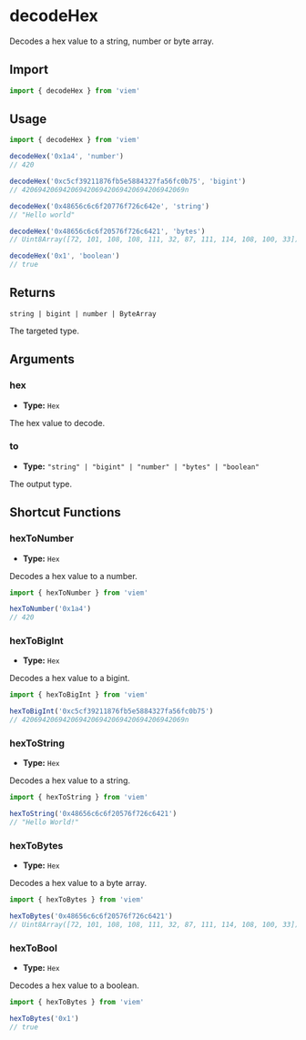 # decodeHex

Decodes a hex value to a string, number or byte array.

## Import

```ts
import { decodeHex } from 'viem'
```

## Usage

```ts
import { decodeHex } from 'viem'

decodeHex('0x1a4', 'number')
// 420

decodeHex('0xc5cf39211876fb5e5884327fa56fc0b75', 'bigint')
// 4206942069420694206942069420694206942069n

decodeHex('0x48656c6c6f20776f726c642e', 'string')
// "Hello world"

decodeHex('0x48656c6c6f20576f726c6421', 'bytes')
// Uint8Array([72, 101, 108, 108, 111, 32, 87, 111, 114, 108, 100, 33])

decodeHex('0x1', 'boolean')
// true
```

## Returns

`string | bigint | number | ByteArray`

The targeted type.

## Arguments

### hex

- **Type:** `Hex`

The hex value to decode.

### to

- **Type:** `"string" | "bigint" | "number" | "bytes" | "boolean"`

The output type.

## Shortcut Functions

### hexToNumber

- **Type:** `Hex`

Decodes a hex value to a number.

```ts
import { hexToNumber } from 'viem'

hexToNumber('0x1a4')
// 420
```

### hexToBigInt

- **Type:** `Hex`

Decodes a hex value to a bigint.

```ts
import { hexToBigInt } from 'viem'

hexToBigInt('0xc5cf39211876fb5e5884327fa56fc0b75')
// 4206942069420694206942069420694206942069n
```

### hexToString

- **Type:** `Hex`

Decodes a hex value to a string.

```ts
import { hexToString } from 'viem'

hexToString('0x48656c6c6f20576f726c6421')
// "Hello World!"
```

### hexToBytes

- **Type:** `Hex`

Decodes a hex value to a byte array.

```ts
import { hexToBytes } from 'viem'

hexToBytes('0x48656c6c6f20576f726c6421')
// Uint8Array([72, 101, 108, 108, 111, 32, 87, 111, 114, 108, 100, 33])
```

### hexToBool

- **Type:** `Hex`

Decodes a hex value to a boolean.

```ts
import { hexToBytes } from 'viem'

hexToBytes('0x1')
// true
```
